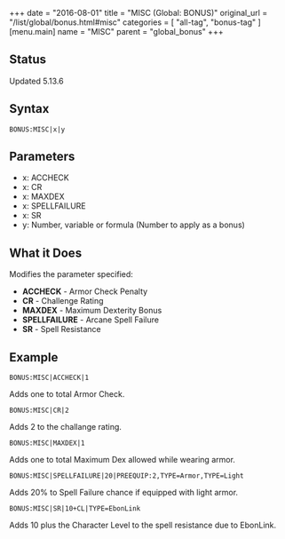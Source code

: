 +++
date = "2016-08-01"
title = "MISC (Global: BONUS)"
original_url = "/list/global/bonus.html#misc"
categories = [ "all-tag", "bonus-tag" ]
[menu.main]
    name = "MISC"
    parent = "global_bonus"
+++

## Status

Updated 5.13.6

## Syntax

`BONUS:MISC|x|y`

## Parameters

-   x: ACCHECK
-   x: CR
-   x: MAXDEX
-   x: SPELLFAILURE
-   x: SR
-   y: Number, variable or formula (Number to apply as
    a bonus)



What it Does
------------

Modifies the parameter specified:

-   **ACCHECK** - Armor Check Penalty
-   **CR** - Challenge Rating
-   **MAXDEX** - Maximum Dexterity Bonus
-   **SPELLFAILURE** - Arcane Spell Failure
-   **SR** - Spell Resistance

Example
-------

`BONUS:MISC|ACCHECK|1`

Adds one to total Armor Check.

`BONUS:MISC|CR|2`

Adds 2 to the challange rating.

`BONUS:MISC|MAXDEX|1`

Adds one to total Maximum Dex allowed while wearing armor.

`BONUS:MISC|SPELLFAILURE|20|PREEQUIP:2,TYPE=Armor,TYPE=Light`

Adds 20% to Spell Failure chance if equipped with light armor.

`BONUS:MISC|SR|10+CL|TYPE=EbonLink`

Adds 10 plus the Character Level to the spell resistance due to
EbonLink.


